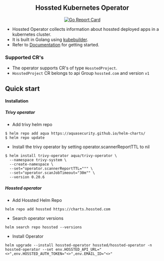 <h2 align="center">
  <br>
  Hossted Kubernetes Operator
</h2>

<div align="center">

[![Go Report Card](https://goreportcard.com/badge/github.com/hossted/hossted-operator)](https://goreportcard.com/report/github.com/hossted/hossted-operator)

</div>

- Hossted Operator collects information about hossted deployed apps in a kubernetes cluster.
- It is built in Golang using [kubebuilder](https://github.com/kubernetes-sigs/kubebuilder).
- Refer to [Documentation](./docs/README.md) for getting started.

### Supported CR's

- The operator supports CR's of type ```HosstedProject```.
- ```HosstedProject``` CR belongs to api Group ```hossted.com``` and version ```v1```

## Quick start

#### Installation

##### Trivy operator 
- Add trivy helm repo
```
$ helm repo add aqua https://aquasecurity.github.io/helm-charts/
$ helm repo update
```
- Install the trivy operator by setting operator.scannerReportTTL to nil
```
$ helm install trivy-operator aqua/trivy-operator \
  --namespace trivy-system \
  --create-namespace \
  --set="operator.scannerReportTTL=""" \
  --set="operator.scanJobTimeout="30m"" \
  --version 0.20.6
```

##### Hossted operator 

- Add Hossted Helm Repo
```
helm repo add hossted https://charts.hossted.com
```
- Search operator versions
```
helm search repo hossted --versions
```
- Install Operator
```
helm upgrade --install hossted-operator hossted/hossted-operator -n hossted-operator --set env.HOSSTED_API_URL="<>",env.HOSSTED_AUTH_TOKEN="<>",env.EMAIL_ID="<>"
 ```
